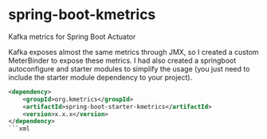 # spring-boot-kmetrics
Kafka metrics for Spring Boot Actuator

Kafka exposes almost the same metrics through JMX, so I created a custom MeterBinder to expose these metrics. I had also created a springboot autoconfigure and starter modules to simplify the usage (you just need to include the starter module dependency to your project).

```xml
<dependency>
	<groupId>org.kmetrics</groupId>
	<artifactId>spring-boot-starter-kmetrics</artifactId>
	<version>x.x.x</version>
</dependency>
```xml
